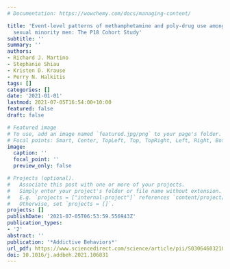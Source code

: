 ```yaml
---
# Documentation: https://wowchemy.com/docs/managing-content/

title: 'Event-level patterns of methamphetamine and poly-drug use among millennial
  sexual minority men: The P18 Cohort Study'
subtitle: ''
summary: ''
authors:
- Richard J. Martino
- Stephanie Shiau
- Kristen D. Krause
- Perry N. Halkitis
tags: []
categories: []
date: '2021-01-01'
lastmod: 2021-07-05T16:54:00+10:00
featured: false
draft: false

# Featured image
# To use, add an image named `featured.jpg/png` to your page's folder.
# Focal points: Smart, Center, TopLeft, Top, TopRight, Left, Right, BottomLeft, Bottom, BottomRight.
image:
  caption: ''
  focal_point: ''
  preview_only: false

# Projects (optional).
#   Associate this post with one or more of your projects.
#   Simply enter your project's folder or file name without extension.
#   E.g. `projects = ["internal-project"]` references `content/project/deep-learning/index.md`.
#   Otherwise, set `projects = []`.
projects: []
publishDate: '2021-07-05T06:53:59.556943Z'
publication_types:
- '2'
abstract: ''
publication: '*Addictive Behaviors*'
url_pdf: https://www.sciencedirect.com/science/article/pii/S0306460321000162
doi: 10.1016/j.addbeh.2021.106831
---
```

